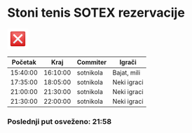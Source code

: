 
<h1>Stoni tenis SOTEX rezervacije</h1>

<img src="assets/cross.png" height="48px" />

<table>
    <thead>
        <th>Početak</th>
        <th>Kraj</th>
        <th>Commiter</th>
        <th>Igrači</th>
    </thead>
    <tbody><tr>
            <td>15:40:00</td>
            <td>16:10:00</td>
            <td>sotnikola</td>
            <td>Bajat, mili</td>
        </tr><tr>
            <td>17:35:00</td>
            <td>18:05:00</td>
            <td>sotnikola</td>
            <td>Neki igraci</td>
        </tr><tr>
            <td>21:00:00</td>
            <td>21:30:00</td>
            <td>sotnikola</td>
            <td>Neki igraci</td>
        </tr><tr>
            <td>21:30:00</td>
            <td>22:00:00</td>
            <td>sotnikola</td>
            <td>Neki igraci</td>
        </tr></tbody>
</table>
<h3>Poslednji put osveženo: 21:58</h3>
